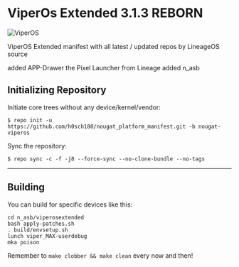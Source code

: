 ViperOs Extended 3.1.3 REBORN
=============================

![ViperOS](http://i.imgur.com/bwSVDSV.png)

ViperOS Extended manifest with all latest / updated repos by LineageOS source

added APP-Drawer the Pixel Launcher from Lineage
added n_asb

Initializing Repository
-----------------------

Initiate core trees without any device/kernel/vendor:

    $ repo init -u https://github.com/h0sch180/nougat_platform_manifest.git -b nougat-viperos

Sync the repository:

    $ repo sync -c -f -j8 --force-sync --no-clone-bundle --no-tags

***

Building
--------

You can build for specific devices like this:

    cd n_asb/viperosextended
    bash apply-patches.sh
    . build/envsetup.sh
    lunch viper_MAX-userdebug
    mka poison

Remember to `make clobber && make clean` every now and then!
